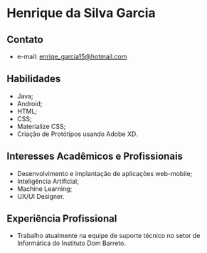 # Henrique da Silva Garcia

## Contato
- e-mail: enriqe_garcia15@hotmail.com

## Habilidades
- Java;
- Android;
- HTML;
- CSS;
- Materialize CSS;
- Criação de Protótipos usando Adobe XD.

## Interesses Acadêmicos e Profissionais
- Desenvolvimento e implantação de aplicações web-mobile;
- Inteligência Artificial;
- Machine Learning;
- UX/UI Designer.

## Experiência Profissional
- Trabalho atualmente na equipe de suporte técnico no setor de Informática do Instituto Dom Barreto.
